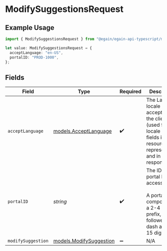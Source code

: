 # ModifySuggestionsRequest

## Example Usage

```typescript
import { ModifySuggestionsRequest } from "@egain/egain-api-typescript/models/operations";

let value: ModifySuggestionsRequest = {
  acceptLanguage: "en-US",
  portalID: "PROD-1000",
};
```

## Fields

| Field                                                                                                                           | Type                                                                                                                            | Required                                                                                                                        | Description                                                                                                                     | Example                                                                                                                         |
| ------------------------------------------------------------------------------------------------------------------------------- | ------------------------------------------------------------------------------------------------------------------------------- | ------------------------------------------------------------------------------------------------------------------------------- | ------------------------------------------------------------------------------------------------------------------------------- | ------------------------------------------------------------------------------------------------------------------------------- |
| `acceptLanguage`                                                                                                                | [models.AcceptLanguage](../../models/acceptlanguage.md)                                                                         | :heavy_check_mark:                                                                                                              | The Language locale accepted by the client (used for locale specific fields in resource representation and in error responses). | en-US                                                                                                                           |
| `portalID`                                                                                                                      | *string*                                                                                                                        | :heavy_check_mark:                                                                                                              | The ID of the portal being accessed.<br><br>A portal ID is composed of a 2-4 letter prefix, followed by a dash and 4-15 digits. | PROD-1000                                                                                                                       |
| `modifySuggestion`                                                                                                              | [models.ModifySuggestion](../../models/modifysuggestion.md)                                                                     | :heavy_minus_sign:                                                                                                              | N/A                                                                                                                             |                                                                                                                                 |